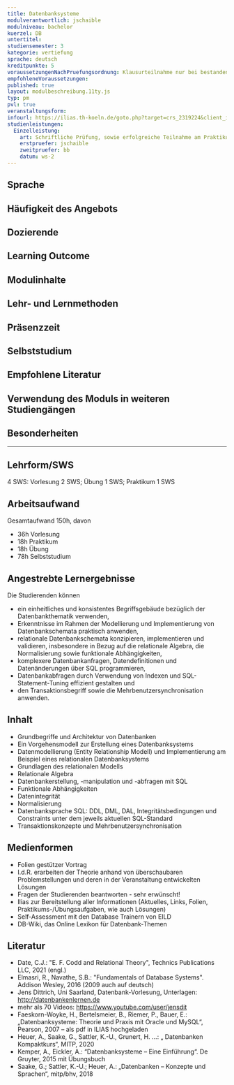 ```yaml
---
title: Datenbanksysteme
modulverantwortlich: jschaible
modulniveau: bachelor
kuerzel: DB
untertitel:
studiensemester: 3
kategorie: vertiefung
sprache: deutsch
kreditpunkte: 5
voraussetzungenNachPruefungsordnung: Klausurteilnahme nur bei bestandenem DBS‐Praktikum
empfohleneVoraussetzungen: 
published: true
layout: modulbeschreibung.11ty.js
typ: pm
pvl: true
veranstaltungsform: 
infourl: https://ilias.th-koeln.de/goto.php?target=crs_2319224&client_id=ILIAS_FH_Koeln
studienleistungen:
  Einzelleistung:
    art: Schriftliche Prüfung, sowie erfolgreiche Teilnahme am Praktikum als Prüfungsvorleistung.
    erstpruefer: jschaible
    zweitpruefer: bb
    datum: ws-2
---
```


## Sprache

## Häufigkeit des Angebots

## Dozierende

## Learning Outcome

## Modulinhalte

## Lehr- und Lernmethoden

## Präsenzzeit

## Selbststudium

## Empfohlene Literatur

## Verwendung des Moduls in weiteren Studiengängen

## Besonderheiten

---

## Lehrform/SWS

4 SWS: Vorlesung 2 SWS; Übung 1 SWS; Praktikum 1 SWS

## Arbeitsaufwand

Gesamtaufwand 150h, davon 

- 36h Vorlesung 
- 18h Praktikum
- 18h Übung
- 78h Selbststudium 

## Angestrebte Lernergebnisse

Die Studierenden können

- ein einheitliches und konsistentes Begriffsgebäude bezüglich der Datenbankthematik verwenden,
- Erkenntnisse im Rahmen der Modellierung und Implementierung von Datenbankschemata praktisch anwenden,
- relationale Datenbankschemata konzipieren, implementieren und validieren, insbesondere in Bezug auf die relationale Algebra, die Normalisierung sowie funktionale Abhängigkeiten,
- komplexere Datenbankanfragen, Datendefinitionen und Datenänderungen über SQL programmieren, 
- Datenbankabfragen durch Verwendung von Indexen und SQL-Statement-Tuning effizient gestalten und  
- den Transaktionsbegriff sowie die Mehrbenutzersynchronisation anwenden.

## Inhalt
- Grundbegriffe und Architektur von Datenbanken  
- Ein Vorgehensmodell zur Erstellung eines Datenbanksystems
- Datenmodellierung (Entity Relationship Modell) und Implementierung am Beispiel eines relationalen Datenbanksystems
- Grundlagen des relationalen Modells
- Relationale Algebra
- Datenbankerstellung, -manipulation und -abfragen mit SQL
- Funktionale Abhängigkeiten
- Datenintegrität
- Normalisierung
- Datenbanksprache SQL: DDL, DML, DAL, Integritätsbedingungen und Constraints unter dem jeweils aktuellen SQL-Standard
- Transaktionskonzepte und Mehrbenutzersynchronisation


## Medienformen
* Folien gestützer Vortrag  
* I.d.R. erarbeiten der Theorie anhand von überschaubaren Problemstellungen und deren in der Veranstaltung entwickelten Lösungen 
* Fragen der Studierenden beantworten - sehr erwünscht!  
* Ilias zur Bereitstellung aller Informationen (Aktuelles, Links, Folien, Praktikums-/Übungsaufgaben, wie auch Lösungen)  
* Self-Assessment mit den Database Trainern von EILD 
* DB-Wiki, das Online Lexikon für Datenbank-Themen

## Literatur
- Date, C.J.: "E. F. Codd and Relational Theory", Technics Publications LLC, 2021 (engl.)
- Elmasri, R., Navathe, S.B.: "Fundamentals of Database Systems". Addison Wesley, 2016 (2009 auch auf deutsch)
- Jens Dittrich, Uni Saarland, Datenbank-Vorlesung, Unterlagen: http://datenbankenlernen.de
- mehr als 70 Videos: https://www.youtube.com/user/jensdit
- Faeskorn-Woyke, H., Bertelsmeier, B., Riemer, P., Bauer, E.: „Datenbanksysteme: Theorie und Praxis mit Oracle und MySQL“, Pearson, 2007 – als pdf in ILIAS hochgeladen
- Heuer, A., Saake, G., Sattler, K.-U., Grunert, H. …: „ Datenbanken Kompaktkurs“, MITP, 2020
- Kemper, A., Eickler, A.: “Datenbanksysteme – Eine Einführung“. De Gruyter, 2015 mit Übungsbuch
- Saake, G.; Sattler, K.-U.; Heuer, A.: „Datenbanken – Konzepte und Sprachen“, mitp/bhv, 2018

